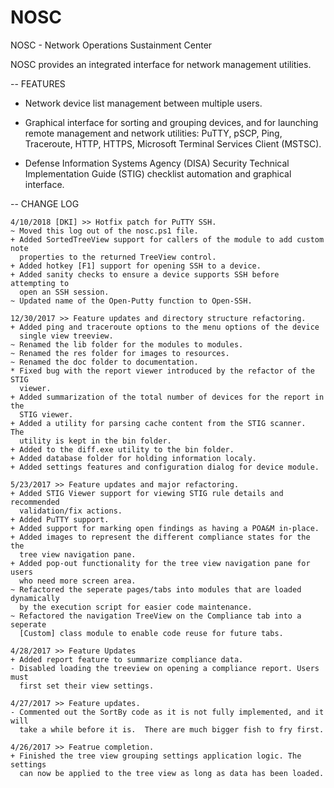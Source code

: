 # NOSC
NOSC - Network Operations Sustainment Center

NOSC provides an integrated interface for network management utilities.

-- FEATURES
  - Network device list management between multiple users.

  - Graphical interface for sorting and grouping devices, and for launching
    remote management and network utilities: PuTTY, pSCP, Ping, Traceroute,
    HTTP, HTTPS, Microsoft Terminal Services Client (MSTSC).

  - Defense Information Systems Agency (DISA) Security Technical Implementation
    Guide (STIG) checklist automation and graphical interface.

-- CHANGE LOG

    4/10/2018 [DKI] >> Hotfix patch for PuTTY SSH.
    ~ Moved this log out of the nosc.ps1 file.
    + Added SortedTreeView support for callers of the module to add custom note
      properties to the returned TreeView control.
    + Added hotkey [F1] support for opening SSH to a device.
    + Added sanity checks to ensure a device supports SSH before attempting to
      open an SSH session.
    ~ Updated name of the Open-Putty function to Open-SSH.

    12/30/2017 >> Feature updates and directory structure refactoring.
    + Added ping and traceroute options to the menu options of the device
      single view treeview.
    ~ Renamed the lib folder for the modules to modules.
    ~ Renamed the res folder for images to resources.
    ~ Renamed the doc folder to documentation.
    * Fixed bug with the report viewer introduced by the refactor of the STIG
      viewer.
    + Added summarization of the total number of devices for the report in the
      STIG viewer.
    + Added a utility for parsing cache content from the STIG scanner.  The
      utility is kept in the bin folder.
    + Added to the diff.exe utility to the bin folder.
    + Added database folder for holding information localy.
    + Added settings features and configuration dialog for device module.

    5/23/2017 >> Feature updates and major refactoring.
    + Added STIG Viewer support for viewing STIG rule details and recommended
      validation/fix actions.
    + Added PuTTY support.
    + Added support for marking open findings as having a POA&M in-place.
    + Added images to represent the different compliance states for the the
      tree view navigation pane.
    + Added pop-out functionality for the tree view navigation pane for users
      who need more screen area.
    ~ Refactored the seperate pages/tabs into modules that are loaded dynamically
      by the execution script for easier code maintenance.
    ~ Refactored the navigation TreeView on the Compliance tab into a seperate
      [Custom] class module to enable code reuse for future tabs.

    4/28/2017 >> Feature Updates
    + Added report feature to summarize compliance data.
    - Disabled loading the treeview on opening a compliance report. Users must
      first set their view settings.

    4/27/2017 >> Feature updates.
    - Commented out the SortBy code as it is not fully implemented, and it will
      take a while before it is.  There are much bigger fish to fry first.

    4/26/2017 >> Featrue completion.
    + Finished the tree view grouping settings application logic. The settings
      can now be applied to the tree view as long as data has been loaded.
